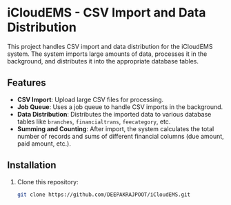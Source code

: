 # iCloudEMS - CSV Import and Data Distribution

This project handles CSV import and data distribution for the iCloudEMS system. The system imports large amounts of data, processes it in the background, and distributes it into the appropriate database tables.

## Features

- **CSV Import**: Upload large CSV files for processing.
- **Job Queue**: Uses a job queue to handle CSV imports in the background.
- **Data Distribution**: Distributes the imported data to various database tables like `branches`, `financialtrans`, `feecategory`, etc.
- **Summing and Counting**: After import, the system calculates the total number of records and sums of different financial columns (due amount, paid amount, etc.).

## Installation

1. Clone this repository:
   ```bash
   git clone https://github.com/DEEPAKRAJPOOT/iCloudEMS.git

